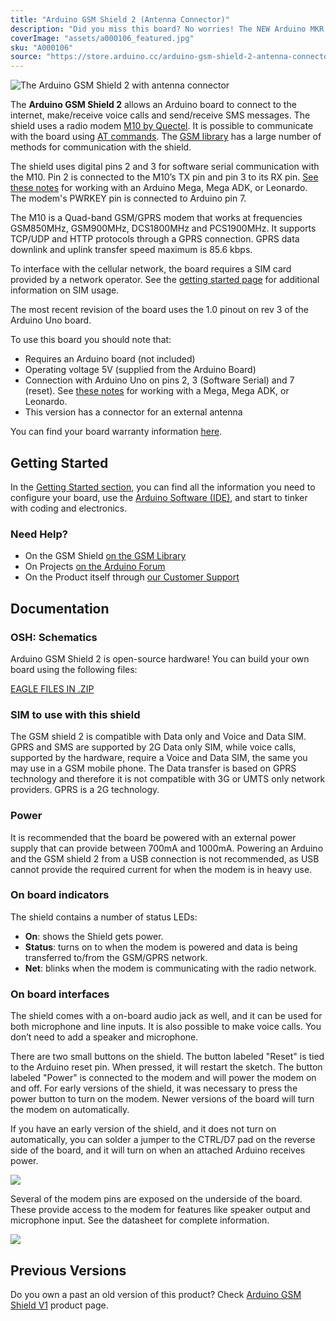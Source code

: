 ```yaml
---
title: "Arduino GSM Shield 2 (Antenna Connector)"
description: "Did you miss this board? No worries! The NEW Arduino MKR GSM 1400, more capable and richer of functions, is the perfect solution for you!"
coverImage: "assets/a000106_featured.jpg"
sku: "A000106"
source: "https://store.arduino.cc/arduino-gsm-shield-2-antenna-connector"
---
```


![The Arduino GSM Shield 2 with antenna connector](./assets/a000106_featured.jpg)

The **Arduino GSM Shield 2** allows an Arduino board to connect to the internet, make/receive voice calls and send/receive SMS messages. The shield uses a radio modem [M10 by Quectel](https://www.arduino.cc/en/uploads/Main/Quectel_M10_datasheet.pdf). It is possible to communicate with the board using [AT commands](https://www.arduino.cc/en/Main/en/uploads/Main/Quectel_M10_AT_commands.pdf). The [GSM library](https://www.arduino.cc/en/Reference/GSM) has a large number of methods for communication with the shield.

The shield uses digital pins 2 and 3 for software serial communication with the M10\. Pin 2 is connected to the M10’s TX pin and pin 3 to its RX pin. [See these notes](https://www.arduino.cc/en/Main/en/Guide/GSMShieldLeonardoMega) for working with an Arduino Mega, Mega ADK, or Leonardo. The modem's PWRKEY pin is connected to Arduino pin 7.

The M10 is a Quad-band GSM/GPRS modem that works at frequencies GSM850MHz, GSM900MHz, DCS1800MHz and PCS1900MHz. It supports TCP/UDP and HTTP protocols through a GPRS connection. GPRS data downlink and uplink transfer speed maximum is 85.6 kbps.

To interface with the cellular network, the board requires a SIM card provided by a network operator. See the [getting started page](https://www.arduino.cc/en/Main/Guide/ArduinoGSMShieldV2#toc4) for additional information on SIM usage.

The most recent revision of the board uses the 1.0 pinout on rev 3 of the Arduino Uno board.

To use this board you should note that:

* Requires an Arduino board (not included)
* Operating voltage 5V (supplied from the Arduino Board)
* Connection with Arduino Uno on pins 2, 3 (Software Serial) and 7 (reset). See [these notes](https://www.arduino.cc/en/Guide/GSMShieldLeonardoMega) for working with a Mega, Mega ADK, or Leonardo.
* This version has a connector for an external antenna

You can find your board warranty information [here](https://www.arduino.cc/en/Main/warranty).

## Getting Started

In the [Getting Started section](https://www.arduino.cc/en/Guide/ArduinoGSMShieldV2), you can find all the information you need to configure your board, use the [Arduino Software (IDE)](https://www.arduino.cc/en/Main/Software), and start to tinker with coding and electronics.

### Need Help?

* On the GSM Shield [on the GSM Library](https://www.arduino.cc/en/Main/en/Reference/GSM)
* On Projects [on the Arduino Forum](https://forum.arduino.cc/index.php?board=3.0)
* On the Product itself through [our Customer Support](https://support.arduino.cc/hc)

## Documentation

### OSH: Schematics

Arduino GSM Shield 2 is open-source hardware! You can build your own board using the following files:

[EAGLE FILES IN .ZIP](https://content.arduino.cc/assets/GSMShield3V1.0.zip)

<!-- [SCHEMATICS IN .PDF]() -->

### SIM to use with this shield

The GSM shield 2 is compatible with Data only and Voice and Data SIM. GPRS and SMS are supported by 2G Data only SIM, while voice calls, supported by the hardware, require a Voice and Data SIM, the same you may use in a GSM mobile phone. The Data transfer is based on GPRS technology and therefore it is not compatible with 3G or UMTS only network providers. GPRS is a 2G technology.

### Power

It is recommended that the board be powered with an external power supply that can provide between 700mA and 1000mA. Powering an Arduino and the GSM shield 2 from a USB connection is not recommended, as USB cannot provide the required current for when the modem is in heavy use.

### On board indicators

The shield contains a number of status LEDs:

* **On**: shows the Shield gets power.
* **Status**: turns on to when the modem is powered and data is being transferred to/from the GSM/GPRS network.
* **Net**: blinks when the modem is communicating with the radio network.

### On board interfaces

The shield comes with a on-board audio jack as well, and it can be used for both microphone and line inputs. It is also possible to make voice calls. You don’t need to add a speaker and microphone.

There are two small buttons on the shield. The button labeled "Reset" is tied to the Arduino reset pin. When pressed, it will restart the sketch. The button labeled "Power" is connected to the modem and will power the modem on and off. For early versions of the shield, it was necessary to press the power button to turn on the modem. Newer versions of the board will turn the modem on automatically.

If you have an early version of the shield, and it does not turn on automatically, you can solder a jumper to the CTRL/D7 pad on the reverse side of the board, and it will turn on when an attached Arduino receives power.

![](assets/GSM_Pin7_bridged.jpg)

Several of the modem pins are exposed on the underside of the board. These provide access to the modem for features like speaker output and microphone input. See the datasheet for complete information.

![](assets/GSMShieldModemPins.jpg)

## Previous Versions

Do you own a past an old version of this product? Check [Arduino GSM Shield V1](https://www.arduino.cc/en/Main.ArduinoGSMShieldV1) product page.